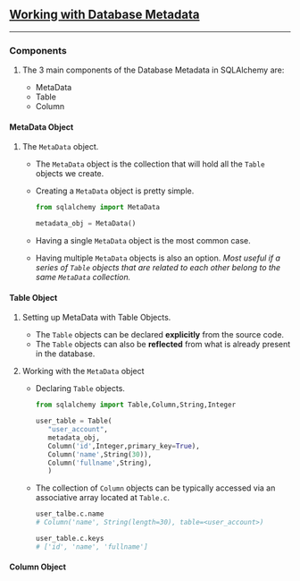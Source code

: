 ## [Working with Database Metadata](https://docs.sqlalchemy.org/en/14/core/metadata.html)

---

### Components

1. The 3 main components of the Database Metadata in SQLAlchemy are:

   - MetaData
   - Table
   - Column

#### MetaData Object

1. The `MetaData` object.

   - The `MetaData` object is the collection that will hold all the `Table` objects we create.
   - Creating a `MetaData` object is pretty simple.

     ```python
     from sqlalchemy import MetaData

     metadata_obj = MetaData()

     ```

   - Having a single `MetaData` object is the most common case.
   - Having multiple `MetaData` objects is also an option.
     _Most useful if a series of `Table` objects that are related to each other belong to the same `MetaData` collection._

#### Table Object

1. Setting up MetaData with Table Objects.

   - The `Table` objects can be declared **explicitly** from the source code.
   - The `Table` objects can also be **reflected** from what is already present in the database.

2. Working with the `MetaData` object

   - Declaring `Table` objects.

     ```python
     from sqlalchemy import Table,Column,String,Integer

     user_table = Table(
        "user_account",
        metadata_obj,
        Column('id',Integer,primary_key=True),
        Column('name',String(30)),
        Column('fullname',String),
        )
     ```

   - The collection of `Column` objects can be typically accessed via an associative array located at `Table.c`.

     ```python
     user_talbe.c.name
     # Column('name', String(length=30), table=<user_account>)

     user_table.c.keys
     # ['id', 'name', 'fullname']

     ```

#### Column Object
